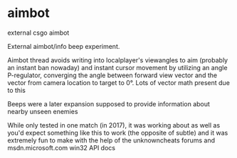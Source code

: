 # aimbot
external csgo aimbot

External aimbot/info beep experiment. 

Aimbot thread avoids writing into localplayer's viewangles to aim (probably an instant ban nowaday) 
and instant cursor movement by utilizing an angle P-regulator, converging the angle between forward 
view vector and the vector from camera location to target to 0°. Lots of vector math present due to this

Beeps were a later expansion supposed to provide information about nearby unseen enemies

While only tested in one match (in 2017), it was working about as well as you'd expect something like this to work (the opposite of subtle)
and it was extremely fun to make with the help of the unknowncheats forums and msdn.microsoft.com win32 API docs




